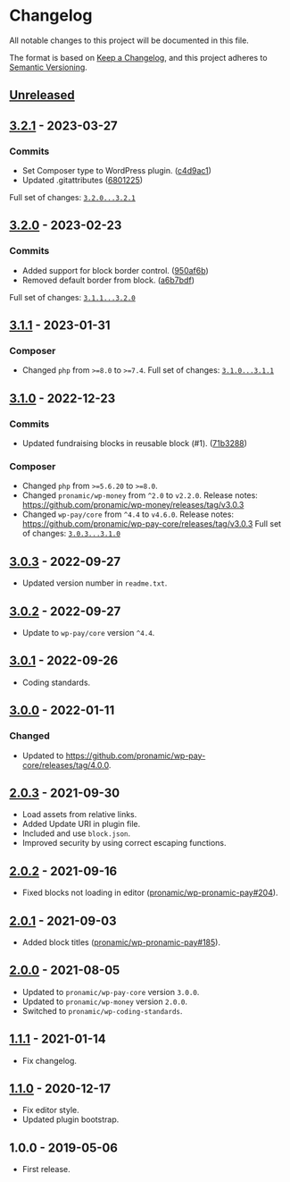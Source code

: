 # Changelog
All notable changes to this project will be documented in this file.

The format is based on [Keep a Changelog](https://keepachangelog.com/en/1.0.0/),
and this project adheres to [Semantic Versioning](https://semver.org/spec/v2.0.0.html).

## [Unreleased][unreleased]

## [3.2.1] - 2023-03-27

### Commits

- Set Composer type to WordPress plugin. ([c4d9ac1](https://github.com/pronamic/wp-pronamic-pay-fundraising/commit/c4d9ac112cd844812880852b2c0a199a52648aca))
- Updated .gitattributes ([6801225](https://github.com/pronamic/wp-pronamic-pay-fundraising/commit/6801225e251217892b64d789d30b0ab431c7c4b0))

Full set of changes: [`3.2.0...3.2.1`][3.2.1]

[3.2.1]: https://github.com/pronamic/wp-pronamic-pay-fundraising/compare/v3.2.0...v3.2.1

## [3.2.0] - 2023-02-23

### Commits

- Added support for block border control. ([950af6b](https://github.com/wp-pay/fundraising/commit/950af6b120ea111c7ef9c5f493cfec81e96dbf5b))
- Removed default border from block. ([a6b7bdf](https://github.com/wp-pay/fundraising/commit/a6b7bdfd831dff4c771159eee071b131c3f6a9b1))

Full set of changes: [`3.1.1...3.2.0`][3.2.0]

[3.2.0]: https://github.com/wp-pay/fundraising/compare/v3.1.1...v3.2.0

## [3.1.1] - 2023-01-31
### Composer

- Changed `php` from `>=8.0` to `>=7.4`.
Full set of changes: [`3.1.0...3.1.1`][3.1.1]

[3.1.1]: https://github.com/pronamic/wp-pronamic-pay-fundraising/compare/v3.1.0...v3.1.1

## [3.1.0] - 2022-12-23

### Commits

- Updated fundraising blocks in reusable block (#1). ([71b3288](https://github.com/pronamic/wp-pronamic-pay-fundraising/commit/71b3288967537cc347d6246334e669969a8b0f82))

### Composer

- Changed `php` from `>=5.6.20` to `>=8.0`.
- Changed `pronamic/wp-money` from `^2.0` to `v2.2.0`.
	Release notes: https://github.com/pronamic/wp-money/releases/tag/v3.0.3
- Changed `wp-pay/core` from `^4.4` to `v4.6.0`.
	Release notes: https://github.com/pronamic/wp-pay-core/releases/tag/v3.0.3
Full set of changes: [`3.0.3...3.1.0`][3.1.0]

[3.1.0]: https://github.com/pronamic/wp-pronamic-pay-fundraising/compare/v3.0.3...v3.1.0

## [3.0.3] - 2022-09-27
- Updated version number in `readme.txt`.

## [3.0.2] - 2022-09-27
- Update to `wp-pay/core` version `^4.4`.

## [3.0.1] - 2022-09-26
- Coding standards.

## [3.0.0] - 2022-01-11
### Changed
- Updated to https://github.com/pronamic/wp-pay-core/releases/tag/4.0.0.

## [2.0.3] - 2021-09-30
- Load assets from relative links.
- Added Update URI in plugin file.
- Included and use `block.json`.
- Improved security by using correct escaping functions.

## [2.0.2] - 2021-09-16
- Fixed blocks not loading in editor ([pronamic/wp-pronamic-pay#204](https://github.com/pronamic/wp-pronamic-pay/issues/204)).

## [2.0.1] - 2021-09-03
- Added block titles ([pronamic/wp-pronamic-pay#185](https://github.com/pronamic/wp-pronamic-pay/issues/185)).

## [2.0.0] - 2021-08-05
- Updated to `pronamic/wp-pay-core` version `3.0.0`.
- Updated to `pronamic/wp-money` version `2.0.0`.
- Switched to `pronamic/wp-coding-standards`.

## [1.1.1] - 2021-01-14
- Fix changelog.

## [1.1.0][1.1.0] - 2020-12-17
- Fix editor style.
- Updated plugin bootstrap.

## 1.0.0 - 2019-05-06
- First release.

[unreleased]: https://github.com/wp-pay/fundraising/compare/3.0.3...HEAD
[3.0.3]: https://github.com/pronamic/wp-pronamic-pay-fundraising/compare/3.0.2...3.0.3
[3.0.2]: https://github.com/pronamic/wp-pronamic-pay-fundraising/compare/3.0.1...3.0.2
[3.0.1]: https://github.com/pronamic/wp-pronamic-pay-fundraising/compare/3.0.0...3.0.1
[3.0.0]: https://github.com/pronamic/wp-pronamic-pay-fundraising/compare/2.0.3...3.0.0
[2.0.3]: https://github.com/pronamic/wp-pronamic-pay-fundraising/compare/2.0.2...2.0.3
[2.0.2]: https://github.com/pronamic/wp-pronamic-pay-fundraising/compare/2.0.1...2.0.2
[2.0.1]: https://github.com/pronamic/wp-pronamic-pay-fundraising/compare/2.0.0...2.0.1
[2.0.0]: https://github.com/pronamic/wp-pronamic-pay-fundraising/compare/1.1.1...2.0.0
[1.1.1]: https://github.com/pronamic/wp-pronamic-pay-fundraising/compare/1.1.0...1.1.1
[1.1.0]: https://github.com/pronamic/wp-pronamic-pay-fundraising/compare/1.0.0...1.1.0
